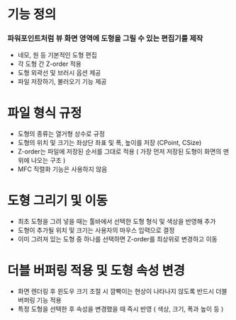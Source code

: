 # 기능 정의
### 파워포인트처럼 뷰 화면 영역에 도형을 그릴 수 있는 편집기를 제작

- 네모, 원 등 기본적인 도형 편집
- 각 도형 간 Z-order 적용
- 도형 외곽선 및 브러시 옵션 제공
- 파일 저장하기, 불러오기 기능 제공

# 파일 형식 규정
- 도형의 종류는 열거형 상수로 규정
- 도형의 위치 및 크기는 좌상단 좌표 및 폭, 높이를 저장 (CPoint, CSize)
- Z-order는 파일에 저장된 순서를 그대로 적용 ( 가장 먼저 저장된 도형이 화면의 맨 위에 나오는 구조 )
- MFC 직렬화 기능은 사용하지 않음

# 도형 그리기 및 이동
- 최초 도형을 그려 넣을 때는 툴바에서 선택한 도형 형식 및 색상을 반영해 추가
- 도형이 추가될 위치 및 크기는 사용자의 마우스 입력으로 결정
- 이미 그려져 있는 도형 중 하나를 선택하면 Z-order를 최상위로 변경하고 이동

# 더블 버퍼링 적용 및 도형 속성 변경
- 화면 렌더링 후 윈도우 크기 조절 시 깜빡이는 현상이 나타나지 않도록 반드시 더블 버퍼링 기능 적용
- 특정 도형을 선택한 후 속성을 변경했을 때 즉시 반영 ( 색상, 크기, 폭과 높이 등 )

